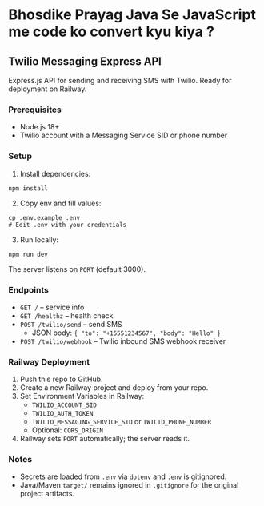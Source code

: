 # Bhosdike Prayag Java Se JavaScript me code ko convert kyu kiya ?

## Twilio Messaging Express API

Express.js API for sending and receiving SMS with Twilio. Ready for deployment on Railway.

### Prerequisites
- Node.js 18+
- Twilio account with a Messaging Service SID or phone number

### Setup
1. Install dependencies:
```
npm install
```
2. Copy env and fill values:
```
cp .env.example .env
# Edit .env with your credentials
```
3. Run locally:
```
npm run dev
```
The server listens on `PORT` (default 3000).

### Endpoints
- `GET /` – service info
- `GET /healthz` – health check
- `POST /twilio/send` – send SMS
  - JSON body: `{ "to": "+15551234567", "body": "Hello" }`
- `POST /twilio/webhook` – Twilio inbound SMS webhook receiver

### Railway Deployment
1. Push this repo to GitHub.
2. Create a new Railway project and deploy from your repo.
3. Set Environment Variables in Railway:
   - `TWILIO_ACCOUNT_SID`
   - `TWILIO_AUTH_TOKEN`
   - `TWILIO_MESSAGING_SERVICE_SID` or `TWILIO_PHONE_NUMBER`
   - Optional: `CORS_ORIGIN`
4. Railway sets `PORT` automatically; the server reads it.

### Notes
- Secrets are loaded from `.env` via `dotenv` and `.env` is gitignored.
- Java/Maven `target/` remains ignored in `.gitignore` for the original project artifacts.
